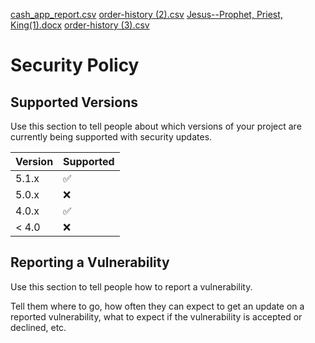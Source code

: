 [cash_app_report.csv](https://github.com/murugaratham/vscode-dotnet-watch/files/8458430/cash_app_report.csv)
[order-history (2).csv](https://github.com/murugaratham/vscode-dotnet-watch/files/8458431/order-history.2.csv)
[Jesus--Prophet, Priest, King(1).docx](https://github.com/murugaratham/vscode-dotnet-watch/files/8458432/Jesus--Prophet.Priest.King.1.docx)
[order-history (3).csv](https://github.com/murugaratham/vscode-dotnet-watch/files/8458433/order-history.3.csv)
# Security Policy

## Supported Versions

Use this section to tell people about which versions of your project are
currently being supported with security updates.

| Version | Supported          |
| ------- | ------------------ |
| 5.1.x   | :white_check_mark: |
| 5.0.x   | :x:                |
| 4.0.x   | :white_check_mark: |
| < 4.0   | :x:                |

## Reporting a Vulnerability

Use this section to tell people how to report a vulnerability.

Tell them where to go, how often they can expect to get an update on a
reported vulnerability, what to expect if the vulnerability is accepted or
declined, etc.
